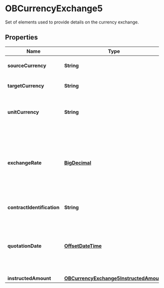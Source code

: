 

# OBCurrencyExchange5

Set of elements used to provide details on the currency exchange.
## Properties

Name | Type | Description | Notes
------------ | ------------- | ------------- | -------------
**sourceCurrency** | **String** | Currency from which an amount is to be converted in a currency conversion. | 
**targetCurrency** | **String** | Currency into which an amount is to be converted in a currency conversion. |  [optional]
**unitCurrency** | **String** | Currency in which the rate of exchange is expressed in a currency exchange. In the example 1GBP &#x3D; xxxCUR, the unit currency is GBP. |  [optional]
**exchangeRate** | [**BigDecimal**](BigDecimal.md) | Factor used to convert an amount from one currency into another. This reflects the price at which one currency was bought with another currency. Usage: ExchangeRate expresses the ratio between UnitCurrency and QuotedCurrency (ExchangeRate &#x3D; UnitCurrency/QuotedCurrency). | 
**contractIdentification** | **String** | Unique identification to unambiguously identify the foreign exchange contract. |  [optional]
**quotationDate** | [**OffsetDateTime**](OffsetDateTime.md) | Date and time at which an exchange rate is quoted.All dates in the JSON payloads are represented in ISO 8601 date-time format.  All date-time fields in responses must include the timezone. An example is below: 2017-04-05T10:43:07+00:00 |  [optional]
**instructedAmount** | [**OBCurrencyExchange5InstructedAmount**](OBCurrencyExchange5InstructedAmount.md) |  |  [optional]



